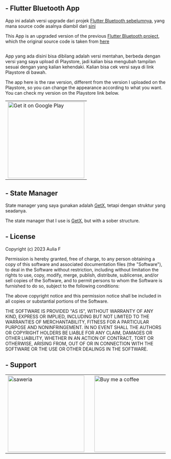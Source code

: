 ## - Flutter Bluetooth App

App ini adalah versi upgrade dari projek [Flutter Bluetooth sebelumnya](https://github.com/idekorslet/Belajar-Flutter/tree/main/Flutter_Bluetooth_ESP32),
yang mana source code asalnya diambil dari [sini](https://blog.codemagic.io/creating-iot-based-flutter-app/)

This App is an upgraded version of the previous [Flutter Bluetooth project](https://github.com/idekorslet/Belajar-Flutter/tree/main/Flutter_Bluetooth_ESP32),
which the original source code is taken from [here](https://blog.codemagic.io/creating-iot-based-flutter-app/)
##
App yang ada disini bisa dibilang adalah versi mentahan, berbeda dengan versi yang saya upload di Playstore, jadi kalian bisa mengubah tampilan sesuai dengan yang kalian kehendaki.
Kalian bisa cek versi saya di link Playstore di bawah.

The app here is the raw version, different from the version I uploaded on the Playstore, so you can change the appearance according to what you want.
You can check my version on the Playstore link below.<br>

|  |
|--|
| <a href='https://play.google.com/store/apps/details?id=com.noobpro.bluetooth_dev_control&pcampaignid=pcampaignidMKT-Other-global-all-co-prtnr-py-PartBadge-Mar2515-1'><img alt='Get it on Google Play' src='https://play.google.com/intl/id/badges/static/images/badges/en_badge_web_generic.png' width="240"/></a> |

## - State Manager
State manager yang saya gunakan adalah [GetX](https://pub.dev/packages/get), tetapi dengan struktur yang seadanya.


The state manager that I use is [GetX](https://pub.dev/packages/get), but with a sober structure.


## - License
Copyright (c) 2023 Aulia F

Permission is hereby granted, free of charge, to any person obtaining a copy of this software and associated documentation files (the "Software"), to deal in the Software without restriction, including without limitation the rights to use, copy, modify, merge, publish, distribute, sublicense, and/or sell copies of the Software, and to permit persons to whom the Software is furnished to do so, subject to the following conditions:

The above copyright notice and this permission notice shall be included in all copies or substantial portions of the Software.

THE SOFTWARE IS PROVIDED "AS IS", WITHOUT WARRANTY OF ANY KIND, EXPRESS OR IMPLIED, INCLUDING BUT NOT LIMITED TO THE WARRANTIES OF MERCHANTABILITY, FITNESS FOR A PARTICULAR PURPOSE AND NONINFRINGEMENT. IN NO EVENT SHALL THE AUTHORS OR COPYRIGHT HOLDERS BE LIABLE FOR ANY CLAIM, DAMAGES OR OTHER LIABILITY, WHETHER IN AN ACTION OF CONTRACT, TORT OR OTHERWISE, ARISING FROM, OUT OF OR IN CONNECTION WITH THE SOFTWARE OR THE USE OR OTHER DEALINGS IN THE SOFTWARE.

## - Support
|  |  |  |
|--|--|--|
| <a href="https://saweria.co/idekorslet"><img alt="saweria" width="240" src="https://user-images.githubusercontent.com/80518183/216806553-4a11d0ef-6257-461b-a3f2-430910574269.svg"></a> | | <a href="https://buymeacoffee.com/idekorslet"><img alt='Buy me a coffee' width="240" src="https://user-images.githubusercontent.com/80518183/216806363-a11d0282-517a-4512-9733-567e0d547078.png"> </a> |

